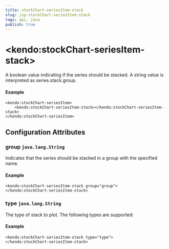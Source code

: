 ```yaml
---
title: stockChart-seriesItem-stack
slug: jsp-stockChart-seriesItem-stack
tags: api, java
publish: true
---
```


# \<kendo:stockChart-seriesItem-stack\>

A boolean value indicating if the series should be stacked.
A string value is interpreted as series.stack.group.

#### Example
    <kendo:stockChart-seriesItem>
        <kendo:stockChart-seriesItem-stack></kendo:stockChart-seriesItem-stack>
    </kendo:stockChart-seriesItem>

## Configuration Attributes

### group `java.lang.String`

Indicates that the series should be stacked in a group with the specified name.

#### Example
    <kendo:stockChart-seriesItem-stack group="group">
    </kendo:stockChart-seriesItem-stack>

### type `java.lang.String`

The type of stack to plot. The following types are supported:

#### Example
    <kendo:stockChart-seriesItem-stack type="type">
    </kendo:stockChart-seriesItem-stack>


